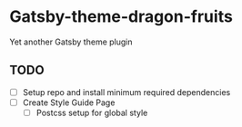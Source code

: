 # Gatsby-theme-dragon-fruits
Yet another Gatsby theme plugin

## TODO
- [ ] Setup repo and install minimum required dependencies
- [ ] Create Style Guide Page
  - [ ] Postcss setup for global style
